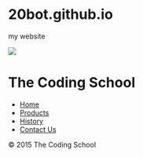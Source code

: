 # 20bot.github.io
my website
<div class="Hheader">
    <a href="/"><img src="logo.png" /></a>
    <h1>The Coding School</h1>
    <ul class="nav">
          <li><a href="index.html">Home</a></li>
          <li><a href="index.html">Products</a></li>
          <li><a href="history.html">History<?a></li>
          <li><a href="contactus.html">Contact Us</a></li>
    </ul>
</div>
<div class="footer">
<p>&copy; 2015 The Coding School</p>
</div>
